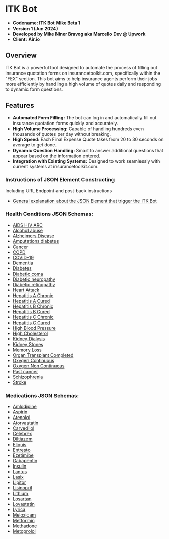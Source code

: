 # ITK Bot

- **Codename: ITK Bot Mike Beta 1**
- **Version 1 (Jun 2024)**
- **Developed by Mike Niner Bravog aka Marcello Dev @ Upwork**  
- **Client: Air.io**

## Overview

ITK Bot is a powerful tool designed to automate the process of filling out insurance quotation forms on insurancetoolkit.com, specifically within the "FEX" section. This bot aims to help insurance agents perform their jobs more efficiently by handling a high volume of quotes daily and responding to dynamic form questions.

## Features

- **Automated Form Filling:** The bot can log in and automatically fill out insurance quotation forms quickly and accurately.
- **High Volume Processing:** Capable of handling hundreds even thousands of quotes per day without breaking.
- **High Speed:** Each Final Expense Quote takes from 20 to 30 seconds on average to get done.
- **Dynamic Question Handling:** Smart to answer additional questions that appear based on the information entered.
- **Integration with Existing Systems:** Designed to work seamlessly with current systems at insurancetoolkit.com.

### Instructions of JSON Element Constructing
Including URL Endpoint and post-back instructions
- [General explanation about the JSON Element that trigger the ITK Bot](https://github.com/mikeninerbravog/itk_bot_operational/blob/master/documentation/ITK_Bot_release.md)


### Health Conditions JSON Schemas:

- [AIDS HIV ARC](https://github.com/mikeninerbravog/itk_bot_operational/blob/master/documentation/health_schema/md/AIDS_HIV_ARC.md)
- [Alcohol abuse](https://github.com/mikeninerbravog/itk_bot_operational/blob/master/documentation/health_schema/md/Alcohol_abuse.md)
- [Alzheimers Disease](https://github.com/mikeninerbravog/itk_bot_operational/blob/master/documentation/health_schema/md/Alzheimers_Disease.md)
- [Amputations diabetes](https://github.com/mikeninerbravog/itk_bot_operational/blob/master/documentation/health_schema/md/Amputations_diabetes.md)
- [Cancer](https://github.com/mikeninerbravog/itk_bot_operational/blob/master/documentation/health_schema/md/Cancer.md)
- [COPD](https://github.com/mikeninerbravog/itk_bot_operational/blob/master/documentation/health_schema/md/COPD.md)
- [COVID-19](https://github.com/mikeninerbravog/itk_bot_operational/blob/master/documentation/health_schema/md/COVID-19.md)
- [Dementia](https://github.com/mikeninerbravog/itk_bot_operational/blob/master/documentation/health_schema/md/Dementia.md)
- [Diabetes](https://github.com/mikeninerbravog/itk_bot_operational/blob/master/documentation/health_schema/md/Diabetes.md)
- [Diabetic coma](https://github.com/mikeninerbravog/itk_bot_operational/blob/master/documentation/health_schema/md/Diabetic_coma.md)
- [Diabetic neuropathy](https://github.com/mikeninerbravog/itk_bot_operational/blob/master/documentation/health_schema/md/Diabetic_neuropathy.md)
- [Diabetic retinopathy](https://github.com/mikeninerbravog/itk_bot_operational/blob/master/documentation/health_schema/md/Diabetic_retinopathy.md)
- [Heart Attack](https://github.com/mikeninerbravog/itk_bot_operational/blob/master/documentation/health_schema/md/Heart_Attack.md)
- [Hepatitis A Chronic](https://github.com/mikeninerbravog/itk_bot_operational/blob/master/documentation/health_schema/md/Hepatitis_A_Chronic.md)
- [Hepatitis A Cured](https://github.com/mikeninerbravog/itk_bot_operational/blob/master/documentation/health_schema/md/Hepatitis_A_Cured.md)
- [Hepatitis B Chronic](https://github.com/mikeninerbravog/itk_bot_operational/blob/master/documentation/health_schema/md/Hepatitis_B_Chronic.md)
- [Hepatitis B Cured](https://github.com/mikeninerbravog/itk_bot_operational/blob/master/documentation/health_schema/md/Hepatitis_B_Cured.md)
- [Hepatitis C Chronic](https://github.com/mikeninerbravog/itk_bot_operational/blob/master/documentation/health_schema/md/Hepatitis_C_Chronic.md)
- [Hepatitis C Cured](https://github.com/mikeninerbravog/itk_bot_operational/blob/master/documentation/health_schema/md/Hepatitis_C_Cured.md)
- [High Blood Pressure](https://github.com/mikeninerbravog/itk_bot_operational/blob/master/documentation/health_schema/md/High_Blood_Pressure.md)
- [High Cholesterol](https://github.com/mikeninerbravog/itk_bot_operational/blob/master/documentation/health_schema/md/High_Cholesterol.md)
- [Kidney Dialysis](https://github.com/mikeninerbravog/itk_bot_operational/blob/master/documentation/health_schema/md/Kidney_Dialysis.md)
- [Kidney Stones](https://github.com/mikeninerbravog/itk_bot_operational/blob/master/documentation/health_schema/md/Kidney_Stones.md)
- [Memory Loss](https://github.com/mikeninerbravog/itk_bot_operational/blob/master/documentation/health_schema/md/Memory_Loss.md)
- [Organ Transplant Completed](https://github.com/mikeninerbravog/itk_bot_operational/blob/master/documentation/health_schema/md/Organ_Transplant_Completed.md)
- [Oxygen Continuous](https://github.com/mikeninerbravog/itk_bot_operational/blob/master/documentation/health_schema/md/Oxygen_Continuous.md)
- [Oxygen Non Continuous](https://github.com/mikeninerbravog/itk_bot_operational/blob/master/documentation/health_schema/md/Oxygen_Non_Continuous.md)
- [Past cancer](https://github.com/mikeninerbravog/itk_bot_operational/blob/master/documentation/health_schema/md/Past_cancer.md)
- [Schizophrenia](https://github.com/mikeninerbravog/itk_bot_operational/blob/master/documentation/health_schema/md/Schizophrenia.md)
- [Stroke](https://github.com/mikeninerbravog/itk_bot_operational/blob/master/documentation/health_schema/md/Stroke.md)

### Medications JSON Schemas:

- [Amlodipine](https://github.com/mikeninerbravog/itk_bot_operational/blob/master/documentation/medications_schema/md/Amlodipine.md)
- [Aspirin](https://github.com/mikeninerbravog/itk_bot_operational/blob/master/documentation/medications_schema/md/Aspirin.md)
- [Atenolol](https://github.com/mikeninerbravog/itk_bot_operational/blob/master/documentation/medications_schema/md/Atenolol.md)
- [Atorvastatin](https://github.com/mikeninerbravog/itk_bot_operational/blob/master/documentation/medications_schema/md/Atorvastatin.md)
- [Carvedilol](https://github.com/mikeninerbravog/itk_bot_operational/blob/master/documentation/medications_schema/md/Carvedilol.md)
- [Celebrex](https://github.com/mikeninerbravog/itk_bot_operational/blob/master/documentation/medications_schema/md/Celebrex.md)
- [Diltiazem](https://github.com/mikeninerbravog/itk_bot_operational/blob/master/documentation/medications_schema/md/Diltiazem.md)
- [Eliquis](https://github.com/mikeninerbravog/itk_bot_operational/blob/master/documentation/medications_schema/md/Eliquis.md)
- [Entresto](https://github.com/mikeninerbravog/itk_bot_operational/blob/master/documentation/medications_schema/md/Entresto.md)
- [Ezetimibe](https://github.com/mikeninerbravog/itk_bot_operational/blob/master/documentation/medications_schema/md/Ezetimibe.md)
- [Gabapentin](https://github.com/mikeninerbravog/itk_bot_operational/blob/master/documentation/medications_schema/md/Gabapentin.md)
- [Insulin](https://github.com/mikeninerbravog/itk_bot_operational/blob/master/documentation/medications_schema/md/Insulin.md)
- [Lantus](https://github.com/mikeninerbravog/itk_bot_operational/blob/master/documentation/medications_schema/md/Lantus.md)
- [Lasix](https://github.com/mikeninerbravog/itk_bot_operational/blob/master/documentation/medications_schema/md/Lasix.md)
- [Lipitor](https://github.com/mikeninerbravog/itk_bot_operational/blob/master/documentation/medications_schema/md/Lipitor.md)
- [Lisinopril](https://github.com/mikeninerbravog/itk_bot_operational/blob/master/documentation/medications_schema/md/Lisinopril.md)
- [Lithium](https://github.com/mikeninerbravog/itk_bot_operational/blob/master/documentation/medications_schema/md/Lithium.md)
- [Losartan](https://github.com/mikeninerbravog/itk_bot_operational/blob/master/documentation/medications_schema/md/Losartan.md)
- [Lovastatin](https://github.com/mikeninerbravog/itk_bot_operational/blob/master/documentation/medications_schema/md/Lovastatin.md)
- [Lyrica](https://github.com/mikeninerbravog/itk_bot_operational/blob/master/documentation/medications_schema/md/Lyrica.md)
- [Meloxicam](https://github.com/mikeninerbravog/itk_bot_operational/blob/master/documentation/medications_schema/md/Meloxicam.md)
- [Metformin](https://github.com/mikeninerbravog/itk_bot_operational/blob/master/documentation/medications_schema/md/Metformin.md)
- [Methadone](https://github.com/mikeninerbravog/itk_bot_operational/blob/master/documentation/medications_schema/md/Methadone.md)
- [Metoprolol](https://github.com/mikeninerbravog/itk_bot_operational/blob/master/documentation/medications_schema/md/Metoprolol.md)
